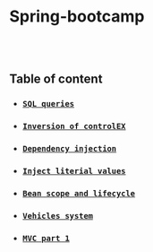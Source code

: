 # Spring-bootcamp
<br/><br/>

## Table of content
* ### [`SQL queries`](Week-1/SQL-queries) 
* ### [`Inversion of controlEX`](Week-1/InversionOfControlEX) 
* ### [`Dependency injection`](Week-2/DependencyInjection) 
* ### [`Inject literial values`](Week-2/InjectLiterialValues)
* ### [`Bean scope and lifecycle`](Week-3/BeanScopeAndLifecycle) 
* ### [`Vehicles system`](Week-3/VehiclesSystem) 
* ### [`MVC part 1`](Week-4/Spring-MVC-Part1) 